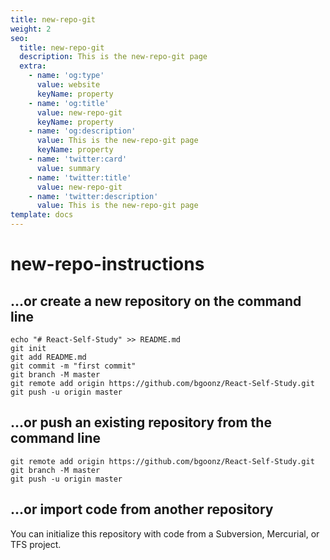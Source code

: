 ```yaml
---
title: new-repo-git
weight: 2
seo:
  title: new-repo-git
  description: This is the new-repo-git page
  extra:
    - name: 'og:type'
      value: website
      keyName: property
    - name: 'og:title'
      value: new-repo-git
      keyName: property
    - name: 'og:description'
      value: This is the new-repo-git page
      keyName: property
    - name: 'twitter:card'
      value: summary
    - name: 'twitter:title'
      value: new-repo-git
    - name: 'twitter:description'
      value: This is the new-repo-git page
template: docs
---
```


# new-repo-instructions

## ...or create a new repository on the command line

```text
echo "# React-Self-Study" >> README.md
git init
git add README.md
git commit -m "first commit"
git branch -M master
git remote add origin https://github.com/bgoonz/React-Self-Study.git
git push -u origin master
```

## ...or push an existing repository from the command line

```text
git remote add origin https://github.com/bgoonz/React-Self-Study.git
git branch -M master
git push -u origin master
```

## ...or import code from another repository

You can initialize this repository with code from a Subversion, Mercurial, or TFS project.

